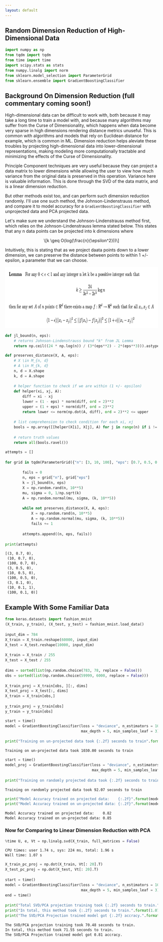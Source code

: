 ```yaml
---
layout: default
---
```


## Random Dimension Reduction of High-Dimensional Data 

<script type="text/javascript" async="" src="https://cdnjs.cloudflare.com/ajax/libs/mathjax/2.7.4/MathJax.js?config=TeX-MML-AM_CHTML"></script> 


```python 
import numpy as np 
from tqdm import tqdm
from time import time 
import scipy.stats as stats
from numpy.linalg import norm 
from sklearn.model_selection import ParameterGrid       
from sklearn.ensemble import GradientBoostingClassifier  
```

## Background On Dimension Reduction (full commentary coming soon!)  

High-dimensional data can be difficult to work with, both because it may take a long time to train a model with, and because many algorithms may suffer from the Curse of Dimensionality, which happens when data become very sparse in high dimensions rendering distance metrics unuseful. This is common with algorithms and models that rely on Euclidean distance for example, which is common in ML. Dimension reduction helps aleviate these troubles by projecting high-dimensional data into lower-dimensional representations, making modeling more computationally tractable and minimizing the effects of the Curse of Dimensionality.  

Principle Component techniques are very useful because they can project a data matrix to lower dimensions while allowing the user to view how much variance from the original data is preserved in this operation. Variance here is valuable information. This is done through the SVD of the data matrix, and is a linear dimension reduction. 

But other methods exist too, and can perform such dimension reduction randomly. I'll use one such method, the Johnson-Lindenstrauss method, and compare it to model accuracy for a ```GradientBoostingClassifier``` with unprojected data and PCA projected data. 

Let's make sure we understand the Johnson-Lindenstrauss method first, which relies on the Johnson-Lindenstrauss lemma stated below. This states that any n data points can be projected into k dimensions where 

<p><span class="math display">\[k \geq O(log(\frac{n}{\epsilon^2}))\]</span></p> 

Intuitively, this is stating that as we project daata points down to a lower dimension, we can preserve the distance between points to within 1 +/- epsilon, a parameter that we can choose. 




<img src="jl_lemma.jpg" width="975" height="200">

```python
def jl_bound(n, eps): 
    # returns Johnson-Lindenstrauss bound "k" from JL Lemma 
    return np.ceil((24 * np.log(n)) / (3*(eps**2) - 2*(eps**3))).astype(int)  
``` 

```python
def preserves_distance(X, A, eps): 
    # X \in M_{n, d} 
    # A \in M_{k, d}   
    n, d = X.shape  
    k, d = A.shape 

    # helper function to check if we are within (1 +/- epsilon) 
    def helper(xi, xj, A):  
        diff = xi - xj
        lower = (1 - eps) * norm(diff, ord = 2)**2    
        upper = (1 + eps) * norm(diff, ord = 2)**2 
        return lower <= norm(np.dot(A, diff), ord = 2)**2 <= upper         
    
    # list comprehension to check condition for each xi, xj 
    bools = np.array([[helper(X[i], X[j], A) for j in range(n) if i != j] for i in range(n)])       

    # return truth values      
    return all(bools.ravel())   
``` 

```python
attempts = [] 

for grid in tqdm(ParameterGrid({"n": [3, 10, 100], "eps": [0.7, 0.5, 0.1]})):   

        fails = 0
        n, eps = grid["n"], grid["eps"]
        k = jl_bound(n, eps) 
        X = np.random.rand(n, 10**5) 
        mu, sigma = 0, 1/np.sqrt(k) 
        A = np.random.normal(mu, sigma, (k, 10**5))   

        while not preserves_distance(X, A, eps):
            X = np.random.rand(n, 10**5)
            A = np.random.normal(mu, sigma, (k, 10**5))  
            fails += 1 

        attempts.append((n, eps, fails))  

print(attempts) 
``` 

```
[(3, 0.7, 0),
 (10, 0.7, 0),
 (100, 0.7, 0),
 (3, 0.5, 0),
 (10, 0.5, 0),
 (100, 0.5, 0),
 (3, 0.1, 0),
 (10, 0.1, 1),
 (100, 0.1, 0)] 
``` 

## Example With Some Familiar Data 
```python
from keras.datasets import fashion_mnist
(X_train, y_train), (X_test, y_test) = fashion_mnist.load_data()  

input_dim = 784 
X_train = X_train.reshape(60000, input_dim)
X_test = X_test.reshape(10000, input_dim) 

X_train = X_train / 255
X_test = X_test / 255

dims = sorted(list(np.random.choice(783, 78, replace = False)))  
obs = sorted(list(np.random.choice(59999, 6000, replace = False)))    

X_train_proj = X_train[obs, ][:, dims]  
X_test_proj = X_test[:, dims]   
X_train = X_train[obs,] 

y_train_proj = y_train[obs]  
y_train = y_train[obs] 
``` 

```python
start = time() 
model = GradientBoostingClassifier(loss = "deviance", n_estimators = 100, 
                                   max_depth = 5, min_samples_leaf = 3).fit(X_train, y_train) 

print("Training on un-projected data took {:.2f} seconds to train".format(time() - start))  
``` 

```
Training on un-projected data took 1030.00 seconds to train
```

```python
start = time() 
model_proj = GradientBoostingClassifier(loss = "deviance", n_estimators = 100, 
                                        max_depth = 5, min_samples_leaf = 3).fit(X_train_proj, y_train_proj) 

print("Training on randomly projected data took {:.2f} seconds to train".format(time() - start))  
``` 

```
Training on randomly projected data took 92.07 seconds to train 
```

```python
print("Model Accuracy trained on projected data:    {:.2f}".format(model_proj.score(X_test_proj, y_test)))
print("Model Accuracy trained on un-projected data: {:.2f}".format(model.score(X_test, y_test)))
``` 
```
Model Accuracy trained on projected data:    0.82
Model Accuracy trained on un-projected data: 0.85
```

### Now for Comparing to Linear Dimension Reduction with PCA

```python
%time U, e, Vt = np.linalg.svd(X_train, full_matrices = False) 
``` 
```
CPU times: user 1.74 s, sys: 224 ms, total: 1.96 s
Wall time: 1.07 s 
```

```python
X_train_pc_proj = np.dot(X_train, Vt[: 20].T) 
X_test_pc_proj = np.dot(X_test, Vt[: 20].T)  

start = time() 
model = GradientBoostingClassifier(loss = "deviance", n_estimators = 100, 
                                   max_depth = 5, min_samples_leaf = 3).fit(X_train_pc_proj, y_train)  
end = time() 

print("Total SVD/PCA projection training took {:.2f} seconds to train.".format(end - start))   
print("In total, this method took {:.2f} seconds to train.".format(1.07 + 70.48))   
print("The SVD/PCA Projection trained model got {:.2f} accracy.".format(model.score(X_test_pc_proj, y_test))) 
``` 

```
The SVD/PCA projection training took 70.48 seconds to train.
In total, this method took 71.55 seconds to train.
The SVD/PCA Projection trained model got 0.81 accracy.
```
